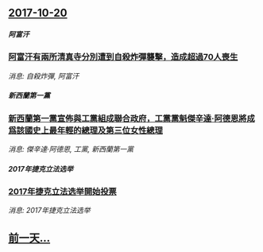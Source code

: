 ## [2017-10-20](/news/2017/10/20/index.md)

##### 阿富汗
### [阿富汗有兩所清真寺分別遭到自殺炸彈襲擊，造成超過70人喪生 ](/news/2017/10/20/阿富汗有兩所清真寺分別遭到自殺炸彈襲擊-造成超過70人喪生.md)
_消息: 自殺炸彈, 阿富汗_

##### 新西蘭第一黨
### [新西蘭第一黨宣佈與工黨組成聯合政府，工黨黨魁傑辛達·阿德恩將成爲該國史上最年輕的總理及第三位女性總理 ](/news/2017/10/20/新西蘭第一黨宣佈與工黨組成聯合政府-工黨黨魁傑辛達-阿德恩將成爲該國史上最年輕的總理及第三位女性總理.md)
_消息: 傑辛達·阿德恩, 工黨, 新西蘭第一黨_

##### 2017年捷克立法选举
### [2017年捷克立法选举開始投票 ](/news/2017/10/20/2017年捷克立法选举開始投票.md)
_消息: 2017年捷克立法选举_

## [前一天...](/news/2017/10/19/index.md)

